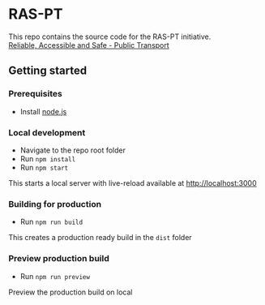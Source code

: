 # RAS-PT

This repo contains the source code for the RAS-PT initiative.  
[Reliable, Accessible and Safe - Public Transport](https://urbanmorph.github.io/RAS-PT/)

## Getting started

### Prerequisites

- Install [node.js](https://nodejs.org/en/download/)

### Local development

- Navigate to the repo root folder
- Run `npm install`
- Run `npm start`

This starts a local server with live-reload available at [http://localhost:3000](http://localhost:3000)

### Building for production

- Run `npm run build`

This creates a production ready build in the `dist` folder

### Preview production build

- Run `npm run preview`

Preview the production build on local

